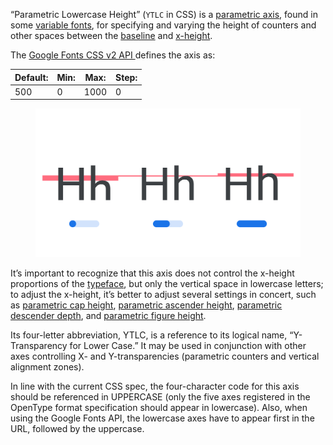 
“Parametric Lowercase Height” (`YTLC` in CSS) is a [parametric axis](/glossary/parametric_axis), found in some [variable fonts](/glossary/variable_fonts), for specifying and varying the height of counters and other spaces between the [baseline](/glossary/baseline) and [x-height](/glossary/x_height).

The [Google Fonts CSS v2 API ](https://developers.google.com/fonts/docs/css2) defines the axis as:

| Default: | Min: | Max: | Step: |
| --- | --- | --- | --- |
| 500 | 0 | 1000 | 0 |

<figure>

![Three type specimens, each demonstrating the lowest setting, default setting, and highest setting of the YTLC axis, with an approximation of a variable slider shown beneath each. Blocks of color highlight the measurement affected by the axis.](images/thumbnail.svg)

</figure>


It’s important to recognize that this axis does not control the x-height proportions of the [typeface](/glossary/typeface), but only the vertical space in lowercase letters; to adjust the x-height, it’s better to adjust several settings in concert, such as [parametric cap height](/glossary/ytuc_axis), [parametric ascender height](/glossary/ytas_axis), [parametric descender depth](/glossary/ytde_axis), and [parametric figure height](/glossary/ytfi_axis).

Its four-letter abbreviation, YTLC, is a reference to its logical name, “Y-Transparency for Lower Case.” It may be used in conjunction with other axes controlling X- and Y-transparencies (parametric counters and vertical alignment zones).

In line with the current CSS spec, the four-character code for this axis should be referenced in UPPERCASE (only the five axes registered in the OpenType format specification should appear in lowercase). Also, when using the Google Fonts API, the lowercase axes have to appear first in the URL, followed by the uppercase.
